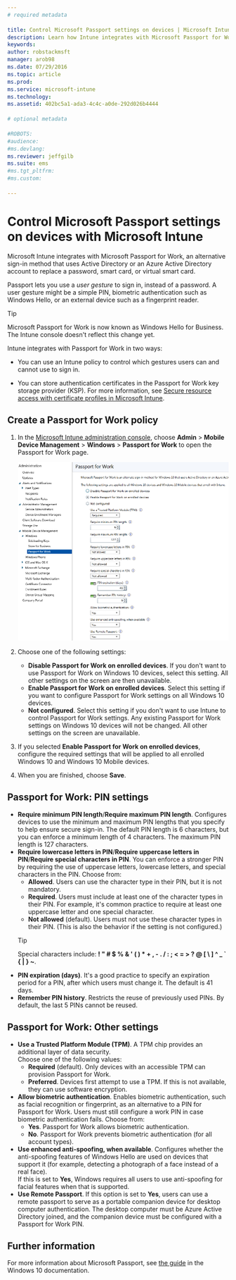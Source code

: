 ```yaml
---
# required metadata

title: Control Microsoft Passport settings on devices | Microsoft Intune
description: Learn how Intune integrates with Microsoft Passport for Work, an alternative sign-in method that uses Active Directory or an Azure Active Directory account to replace a password, smart card, or virtual smart card.
keywords:
author: robstackmsft
manager: arob98
ms.date: 07/29/2016
ms.topic: article
ms.prod:
ms.service: microsoft-intune
ms.technology:
ms.assetid: 402bc5a1-ada3-4c4c-a0de-292d026b4444

# optional metadata

#ROBOTS:
#audience:
#ms.devlang:
ms.reviewer: jeffgilb
ms.suite: ems
#ms.tgt_pltfrm:
#ms.custom:

---
```


# Control Microsoft Passport settings on devices with Microsoft Intune
Microsoft Intune integrates with Microsoft Passport for Work, an alternative sign-in method that uses Active Directory or an Azure Active Directory account to replace a password, smart card, or virtual smart card.

Passport lets you use a *user gesture* to sign in, instead of a password. A user gesture might be a simple PIN, biometric authentication such as Windows Hello, or an external device such as a fingerprint reader.

>[!TIP]
>Microsoft Passport for Work is now known as Windows Hello for Business. The Intune console doesn't reflect this change yet.

Intune integrates with Passport for Work in two ways:

-   You can use an Intune policy to control which gestures users can and cannot use to sign in.

-   You can store authentication certificates in the Passport for Work key storage provider (KSP). For more information, see [Secure resource access with certificate profiles in Microsoft Intune](secure-resource-access-with-certificate-profiles.md).

## Create a Passport for Work policy

1.  In the [Microsoft Intune administration console](https://manage.microsoft.com), choose **Admin** &gt; **Mobile Device Management** &gt; **Windows** &gt; **Passport for Work** to open the Passport for Work page.

	![Passport for Work page](../media/passport.png)

2.  Choose one of the following settings:
	- **Disable Passport for Work on enrolled devices**. If you don't want to use Passport for Work on Windows 10 devices, select this setting. All other settings on the screen are then unavailable.
	- **Enable Passport for Work on enrolled devices**. Select this setting if you want to configure Passport for Work settings on all Windows 10 devices.
	- **Not configured**. Select this setting if you don't want to use Intune to control Passport for Work settings. Any existing Passport for Work settings on Windows 10 devices will not be changed. All other settings on the screen are unavailable.
3.  If you selected **Enable Passport for Work on enrolled devices**, configure the required settings that will be applied to all enrolled Windows 10 and Windows 10 Mobile devices.
4.  When you are finished, choose **Save**.

## Passport for Work: PIN settings


- **Require minimum PIN length**/**Require maximum PIN length**. Configures devices to use the minimum and maximum PIN lengths that you specify to help ensure secure sign-in. The default PIN length is 6 characters, but you can enforce a minimum length of 4 characters. The maximum PIN length is 127 characters.
- **Require lowercase letters in PIN**/**Require uppercase letters in PIN**/**Require special characters in PIN**. You can enforce a stronger PIN by requiring the use of uppercase letters, lowercase letters, and special characters in the PIN. Choose from:
	- **Allowed**. Users can use the character type in their PIN, but it is not mandatory.
	- **Required**. Users must include at least one of the character types in their PIN. For example, it's common practice to require at least one uppercase letter and one special character.
	- **Not allowed** (default). Users must not use these character types in their PIN. (This is also the behavior if the setting is not configured.)
	> [!TIP]
    > Special characters include: **! " # $ % &amp; ' ( ) &#42; + , - . / : ; &lt; = &gt; ? @ [ \ ] ^ _ &#96; { &#124; } ~**.
- **PIN expiration (days)**. It's a good practice to specify an expiration period for a PIN, after which users must change it. The default is 41 days.
- **Remember PIN history**. Restricts the reuse of previously used PINs. By default, the last 5 PINs cannot be reused.


## Passport for Work: Other settings

- **Use a Trusted Platform Module (TPM)**. A TPM chip provides an additional layer of data security.<br>Choose one of the following values:
	- **Required** (default). Only devices with an accessible TPM can provision Passport for Work.
	- **Preferred**. Devices first attempt to use a TPM. If this is not available, they can use software encryption.
- **Allow biometric authentication**. Enables biometric authentication, such as facial recognition or fingerprint, as an alternative to a PIN for Passport for Work. Users must still configure a work PIN in case biometric authentication fails. Choose from:
	- **Yes**. Passport for Work allows biometric authentication.
	- **No**. Passport for Work prevents biometric authentication (for all account types).
- **Use enhanced anti-spoofing, when available**. Configures whether the anti-spoofing features of Windows Hello are used on devices that support it (for example, detecting a photograph of a face instead of a real face).<br>If this is set to **Yes**, Windows requires all users to use anti-spoofing for facial features when that is supported.
- **Use Remote Passport**. If this option is set to **Yes**, users can use a remote passport to serve as a portable companion device for desktop computer authentication. The desktop computer must be Azure Active Directory joined, and the companion device must be configured with a Passport for Work PIN.

## Further information
For more information about Microsoft Passport, see [the guide](https://technet.microsoft.com/library/mt589441.aspx) in the Windows 10 documentation.

